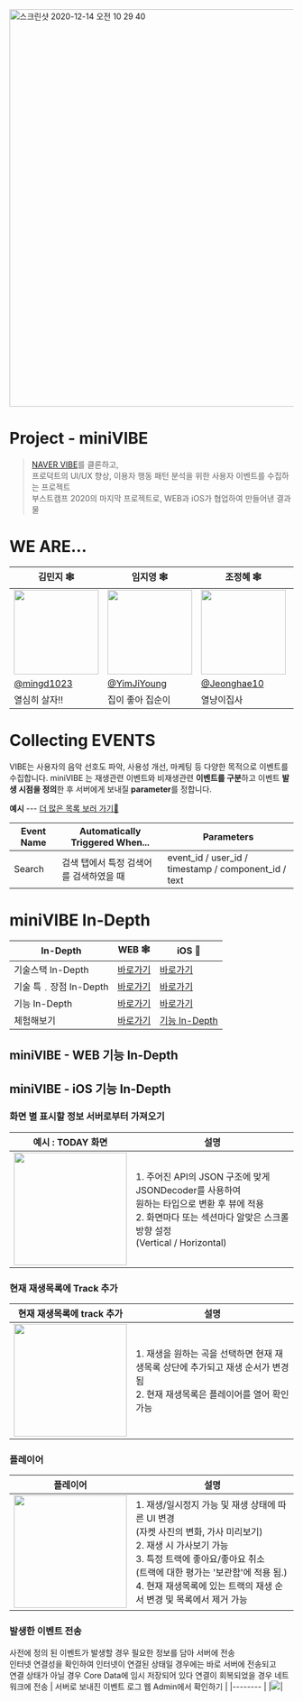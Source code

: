 <img width="705" alt="스크린샷 2020-12-14 오전 10 29 40" src="https://user-images.githubusercontent.com/48787170/102030752-46dc6f00-3df7-11eb-9364-89a1eb9b9261.png">

# Project - miniVIBE

> [NAVER VIBE](https://vibe.naver.com)를 클론하고,<br>
> 프로덕트의 UI/UX 향상, 이용자 행동 패턴 분석을 위한 사용자 이벤트를 수집하는 프로젝트<br>
> 부스트캠프 2020의 마지막 프로젝트로, WEB과 iOS가 협업하여 만들어낸 결과물

# WE ARE...

| 김민지 🕸 | 임지영 🕸 | 조정혜 🕸 | 조수정 🍎 | 홍동현 🍎 |
| -------- | -------- | -------- | -------- | -------- |
| <img width = 150 src = "https://i.imgur.com/STZ2UlQ.jpg"> | <img width = 150 src = "https://i.imgur.com/PLoZjoe.png"> | <img width = 150 src = "https://i.imgur.com/xQTVV3P.jpg"> | <img width = 150 src = "https://i.imgur.com/nEQpoCy.jpg"> | <img width = 150 src = "https://i.imgur.com/Jyw4DlC.png"> |
| [@mingd1023](https://github.com/mingd1023) | [@YimJiYoung](https://github.com/YimJiYoung) | [@Jeonghae10](https://github.com/Jeonghae10) | [@Sueaty](https://github.com/Sueaty) | [@TTOzzi](https://github.com/TTOzzi) |
|열심히 살자!!|집이 좋아 집순이|열냥이집사|스위리|또치|

# Collecting EVENTS

VIBE는 사용자의 음악 선호도 파악, 사용성 개선, 마케팅 등 다양한 목적으로 이벤트를 수집합니다.
miniVIBE 는 재생관련 이벤트와 비재생관련 **이벤트를 구분**하고
이벤트 **발생 시점을 정의**한 후 서버에게 보내질 **parameter**를 정합니다.

**예시** ---  [더 많은 목록 보러 가기🚀](https://docs.google.com/spreadsheets/d/1W8KAX4EZOb9gnNZEmdInBkUq_hEJURIaaHXE8MtaS4E/edit#gid=0)

|Event Name| Automatically Triggered When... | Parameters |
| -------- | -------- | -------- |
| Search   | 검색 탭에서 특정 검색어를 검색하였을 때 | event_id / user_id / timestamp / component_id / text   |

# miniVIBE In-Depth

| In-Depth | WEB 🕸 | iOS 🍎 |
| -------- | -------- | -------- |
| 기술스택 In-Depth     | [바로가기]()     | [바로가기]()     |
| 기술 특﹒장점 In-Depth     | [바로가기]()     | [바로가기]()     |
| 기능 In-Depth     | [바로가기](https://github.com/boostcamp-2020/Project01-B-User-Event-Collector#minivibe---web)     | [바로가기](https://github.com/boostcamp-2020/Project01-B-User-Event-Collector#minivibe---ios)     |
| 체험해보기     | [바로가기](http://mini-vibe.kro.kr)   | [기능 In-Depth]()  |


## miniVIBE - WEB 기능 In-Depth

## miniVIBE - iOS 기능 In-Depth
### 화면 별 표시할 정보 서버로부터 가져오기

| 예시 : TODAY 화면 | 설명 |
| --------  | -------- |
| <img width = 200 src = "https://i.imgur.com/Ijz99Ro.gif">| 1. 주어진 API의 JSON 구조에 맞게 JSONDecoder를 사용하여<br>원하는 타입으로 변환 후 뷰에 적용<br>2. 화면마다 또는 섹션마다 알맞은 스크롤 방향 설정<br>(Vertical / Horizontal) |

### 현재 재생목록에 Track 추가

| 현재 재생목록에 track 추가 | 설명 |
| --------  | -------- |
| <img width = 200 src = "https://i.imgur.com/HaxB2sL.gif">| 1. 재생을 원하는 곡을 선택하면 현재 재생목록 상단에 추가되고 재생 순서가 변경 됨<br> 2. 현재 재생목록은 플레이어를 열어 확인 가능 |

### 플레이어

| 플레이어 | 설명|
|-------- |-------- |
| <img width = 200 src = "https://i.imgur.com/pjG3KCV.gif">| 1. 재생/일시정지 가능 및 재생 상태에 따른 UI 변경<br>(자켓 사진의 변화, 가사 미리보기)<br>2. 재생 시 가사보기 가능<br>3. 특정 트랙에 좋아요/좋아요 취소<br>(트랙에 대한 평가는 '보관함'에 적용 됨.)<br>4. 현재 재생목록에 있는 트랙의 재생 순서 변경 및 목록에서 제거 가능 |

### 발생한 이벤트 전송

사전에 정의 된 이벤트가 발생할 경우 필요한 정보를 담아 서버에 전송<br>
인터넷 연결성을 확인하여 인터넷이 연결된 상태일 경우에는 바로 서버에 전송되고<br>
연결 상태가 아닐 경우 Core Data에 임시 저장되어 있다 연결이 회복되었을 경우 네트워크에 전송
| 서버로 보내진 이벤트 로그 웹 Admin에서 확인하기 |
|-------- |
|![](https://i.imgur.com/3mrP6nU.png)|




